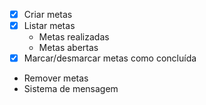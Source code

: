 - [x] Criar metas
- [x] Listar metas
    - Metas realizadas
    - Metas abertas
- [x] Marcar/desmarcar metas como concluída
- Remover metas
- Sistema de mensagem